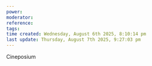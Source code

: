 ```yaml
---
power: 
moderator:
reference:
tags: 
time created: Wednesday, August 6th 2025, 8:10:14 pm
last update: Thursday, August 7th 2025, 9:27:03 pm
---
```

Cineposium